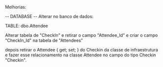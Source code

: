 Melhorias:

-- DATABASE --
Alterar no banco de dados:

TABLE: dbo.Attendee

Alterar tabela de "CheckIn" e retirar o campo "Attendee_Id" e criar o campo "CheckIn_Id" na tabela de "Attendees"

depois retirar o Attendee { get; set; } do Checkin da classe de infraestrutura e fazer esse relacionamento na classe Attendee no campo do tipo Checkin "Checkin".

